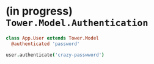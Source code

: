 # (in progress) `Tower.Model.Authentication`

``` coffeescript
class App.User extends Tower.Model
  @authenticated 'password'
```

``` coffeescript
user.authenticate('crazy-passwword')
```
